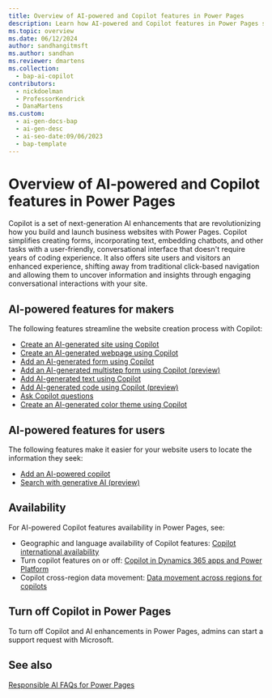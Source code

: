 ```yaml
---
title: Overview of AI-powered and Copilot features in Power Pages
description: Learn how AI-powered and Copilot features in Power Pages simplify website creation and provide an enhanced user experience.
ms.topic: overview
ms.date: 06/12/2024
author: sandhangitmsft
ms.author: sandhan
ms.reviewer: dmartens
ms.collection: 
  - bap-ai-copilot
contributors:
  - nickdoelman
  - ProfessorKendrick
  - DanaMartens
ms.custom:
  - ai-gen-docs-bap
  - ai-gen-desc
  - ai-seo-date:09/06/2023
  - bap-template
---
```


# Overview of AI-powered and Copilot features in Power Pages

Copilot is a set of next-generation AI enhancements that are revolutionizing how you build and launch business websites with Power Pages. Copilot simplifies creating forms, incorporating text, embedding chatbots, and other tasks with a user-friendly, conversational interface that doesn't require years of coding experience. It also offers site users and visitors an enhanced experience, shifting away from traditional click-based navigation and allowing them to uncover information and insights through engaging conversational interactions with your site.

## AI-powered features for makers

The following features streamline the website creation process with Copilot:

- [Create an AI-generated site using Copilot](../getting-started/create-site-copilot.md)
- [Create an AI-generated webpage using Copilot](../getting-started/create-page-copilot.md)
- [Add an AI-generated form using Copilot](../getting-started/add-form-copilot.md)
- [Add an AI-generated multistep form using Copilot (preview)](../getting-started/multistep-forms-copilot.md)
- [Add AI-generated text using Copilot](../getting-started/add-text-copilot.md)
- [Add AI-generated code using Copilot (preview)](add-code-copilot.md)
- [Ask Copilot questions](../getting-started/ask-copilot.md)
- [Create an AI-generated color theme using Copilot](../getting-started/theme-copilot.md)

## AI-powered features for users

The following features make it easier for your website users to locate the information they seek:

- [Add an AI-powered copilot](../getting-started/enable-chatbot.md)
- [Search with generative AI (preview)](search/generative-AI.md)

## Availability

For AI-powered Copilot features availability in Power Pages, see:

- Geographic and language availability of Copilot features: [Copilot international availability](https://aka.ms/bapcopilot-intl-report-external)
- Turn copilot features on or off: [Copilot in Dynamics 365 apps and Power Platform](/power-platform/faqs-copilot-data-security-privacy#copilot-in-dynamics-365-apps-and-power-platform)
- Copilot cross-region data movement: [Data movement across regions for copilots](/power-platform/admin/geographical-availability-copilot)

## Turn off Copilot in Power Pages

To turn off Copilot and AI enhancements in Power Pages, admins can start a support request with Microsoft.

## See also

[Responsible AI FAQs for Power Pages](../responsible-ai-overview.md)

